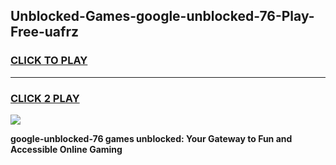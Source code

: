 
## Unblocked-Games-google-unblocked-76-Play-Free-uafrz
<h3>
<a href="https://premium76.site?title=google-unblocked-76&ref=18A1">CLICK TO PLAY</a></h3>
<hr>

<h3>
<a href="https://premium76.site?title=google-unblocked-76&ref=18A1">CLICK 2 PLAY</a>
  
</h3>

<a href="https://premium76.site?title=google-unblocked-76&ref=18A1"><img src="https://clearcache.store/games.png"></a>


**google-unblocked-76 games unblocked: Your Gateway to Fun and Accessible Online Gaming**
